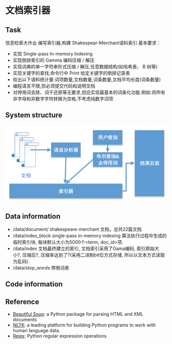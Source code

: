 # 文档索引器

## Task
信息检索大作业
编写索引器,构建 Shakespear-Merchant语料索引
基本要求：
* 实现 Single-pass In-memory Indexing
* 实现倒排索引的 Gamma 编码压缩 / 解压
* 实现词典的单一字符串形式压缩 / 解压,任意数据结构(如哈希表、 B 树等)
* 实现关键字的查找,命令行中 Print 给定关键字的倒排记录表
* 给出以下语料统计量:词项数量,文档数量,词条数量,文档平均长度(词条数量)
* 编程语言不限,但必须提交代码和说明文档
* 对停用词去除、词干还原等无要求,但应实现最基本的词条化功能.例如:将所有非字母和非数字字符转换为空格,不考虑纯数字词项

## System structure
![](https://github.com/UCASExcited/DocumentIndexer/blob/master/resource/system_architecture.png)

## Data information
* /data/document/ shakespeare-merchant 文档，总共22篇文档
* /data/index_block single-pass in-memory indexing 算法执行过程中生成的临时索引块, 每块默认大小为5000个<term, doc_id>项.
* /data/index 文档最终建立的索引, 文档索引采用了Gama编码, 索引原始大小?, 压缩后?, 压缩率达到了?(采用二进制bit位方式存储, 所以以文本方式读取为乱码).
* /data/stop_words 停用词表

## Code information


## Reference
* [Beautiful Soup](http://www.crummy.com/software/BeautifulSoup/): a Python package for parsing HTML and XML documents 
* [NLTK](http://www.nltk.org/): a leading platform for building Python programs to work with human language data.
* [Rejex](https://docs.python.org/2/library/re.html): Python regular expression operations

